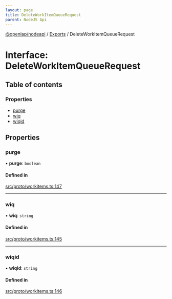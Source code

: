 ```yaml
---
layout: page
title: DeleteWorkItemQueueRequest
parent: NodeJS Api
---
```

[@openiap/nodeapi](../README.html) / [Exports](../modules.html) / DeleteWorkItemQueueRequest

# Interface: DeleteWorkItemQueueRequest

## Table of contents

### Properties

- [purge](DeleteWorkItemQueueRequest.html#purge)
- [wiq](DeleteWorkItemQueueRequest.html#wiq)
- [wiqid](DeleteWorkItemQueueRequest.html#wiqid)

## Properties

### purge

• **purge**: `boolean`

#### Defined in

[src/proto/workitems.ts:147](https://github.com/openiap/nodeapi/blob/a6b5438/src/proto/workitems.ts#L147)

___

### wiq

• **wiq**: `string`

#### Defined in

[src/proto/workitems.ts:145](https://github.com/openiap/nodeapi/blob/a6b5438/src/proto/workitems.ts#L145)

___

### wiqid

• **wiqid**: `string`

#### Defined in

[src/proto/workitems.ts:146](https://github.com/openiap/nodeapi/blob/a6b5438/src/proto/workitems.ts#L146)
